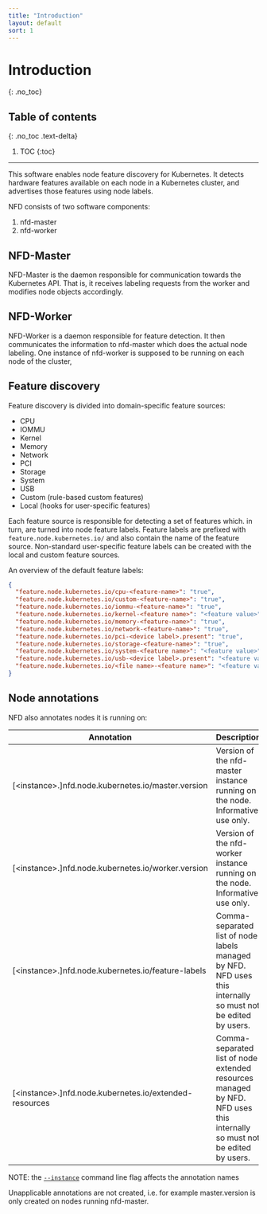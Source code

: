```yaml
---
title: "Introduction"
layout: default
sort: 1
---
```


# Introduction
{: .no_toc}

## Table of contents
{: .no_toc .text-delta}

1. TOC
{:toc}

---

This software enables node feature discovery for Kubernetes. It detects
hardware features available on each node in a Kubernetes cluster, and
advertises those features using node labels.

NFD consists of two software components:

1. nfd-master
1. nfd-worker

## NFD-Master

NFD-Master is the daemon responsible for communication towards the Kubernetes
API. That is, it receives labeling requests from the worker and modifies node
objects accordingly.

## NFD-Worker

NFD-Worker is a daemon responsible for feature detection. It then communicates
the information to nfd-master which does the actual node labeling.  One
instance of nfd-worker is supposed to be running on each node of the cluster,

## Feature discovery

Feature discovery is divided into domain-specific feature sources:

- CPU
- IOMMU
- Kernel
- Memory
- Network
- PCI
- Storage
- System
- USB
- Custom (rule-based custom features)
- Local (hooks for user-specific features)

Each feature source is responsible for detecting a set of features which. in
turn, are turned into node feature labels.  Feature labels are prefixed with
`feature.node.kubernetes.io/` and also contain the name of the feature source.
Non-standard user-specific feature labels can be created with the local and
custom feature sources.

An overview of the default feature labels:

```json
{
  "feature.node.kubernetes.io/cpu-<feature-name>": "true",
  "feature.node.kubernetes.io/custom-<feature-name>": "true",
  "feature.node.kubernetes.io/iommu-<feature-name>": "true",
  "feature.node.kubernetes.io/kernel-<feature name>": "<feature value>",
  "feature.node.kubernetes.io/memory-<feature-name>": "true",
  "feature.node.kubernetes.io/network-<feature-name>": "true",
  "feature.node.kubernetes.io/pci-<device label>.present": "true",
  "feature.node.kubernetes.io/storage-<feature-name>": "true",
  "feature.node.kubernetes.io/system-<feature name>": "<feature value>",
  "feature.node.kubernetes.io/usb-<device label>.present": "<feature value>",
  "feature.node.kubernetes.io/<file name>-<feature name>": "<feature value>"
}
```

## Node annotations

NFD also annotates nodes it is running on:

| Annotation                                                   | Description
| ------------------------------------------------------------ | -----------
| [&lt;instance&gt;.]nfd.node.kubernetes.io/master.version     | Version of the nfd-master instance running on the node. Informative use only.
| [&lt;instance&gt;.]nfd.node.kubernetes.io/worker.version     | Version of the nfd-worker instance running on the node. Informative use only.
| [&lt;instance&gt;.]nfd.node.kubernetes.io/feature-labels     | Comma-separated list of node labels managed by NFD. NFD uses this internally so must not be edited by users.
| [&lt;instance&gt;.]nfd.node.kubernetes.io/extended-resources | Comma-separated list of node extended resources managed by NFD. NFD uses this internally so must not be edited by users.

NOTE: the [`--instance`](../advanced/master-commandline-reference.md#instance)
command line flag affects the annotation names

Unapplicable annotations are not created, i.e. for example master.version is
only created on nodes running nfd-master.


